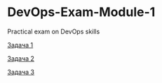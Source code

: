 # DevOps-Exam-Module-1
Practical exam on DevOps skills

[Задача 1](./Task1.md)

[Задача 2](./Task2.md)

[Задача 3](./Task3.md)
